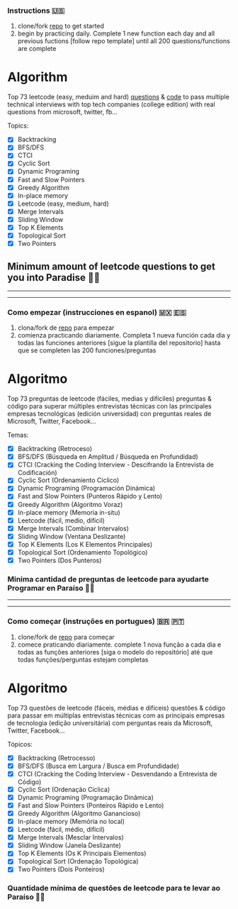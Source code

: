 ### Instructions 🇺🇸
1. clone/fork [repo](https://github.com/coderzparadise/Algorithm.git) to get started
2. begin by practicing daily. Complete 1 new function each day and all previous fuctions [follow repo template] until all 200 questions/functions are complete

# Algorithm
Top 73 leetcode (easy, meduim and hard) [questions](https://github.com/coderzparadise/Algorithm/blob/main/ALL_QUESTIONS) & [code](https://github.com/coderzparadise/Algorithm/tree/main/Leetcode/code) to pass multiple technical interviews with top tech companies (college edition) with real questions from microsoft, twitter, fb...

Topics:
- [x] Backtracking
- [X] BFS/DFS
- [x] CTCI
- [x] Cyclic Sort
- [X] Dynamic Programing
- [x] Fast and Slow Pointers
- [X] Greedy Algorithm
- [x] In-place memory
- [x] Leetcode (easy, medium, hard)
- [x] Merge Intervals
- [x] Sliding Window
- [x] Top K Elements
- [x] Topological Sort
- [x] Two Pointers

## Minimum amount of leetcode questions to get you into Paradise 🌴🍹

---
---

### Como empezar (instrucciones en espanol) 🇲🇽 🇪🇸
1. clona/fork de [repo](https://github.com/coderzparadise/Algorithm.git) para empezar
2. comienza practicando diariamente. Completa 1 nueva función cada día y todas las funciones anteriores [sigue la plantilla del repositorio] hasta que se completen las 200 funciones/preguntas 
    
# Algoritmo
Top 73 preguntas de leetcode (fáciles, medias y difíciles) preguntas & código para superar múltiples entrevistas técnicas con las principales empresas tecnológicas (edición universidad) con preguntas reales de Microsoft, Twitter, Facebook...

Temas:
- [x] Backtracking (Retroceso)
- [X] BFS/DFS (Búsqueda en Amplitud / Búsqueda en Profundidad)
- [x] CTCI (Cracking the Coding Interview - Descifrando la Entrevista de Codificación)
- [x] Cyclic Sort (Ordenamiento Cíclico)
- [X] Dynamic Programing (Programación Dinámica)
- [x] Fast and Slow Pointers (Punteros Rápido y Lento)
- [X] Greedy Algorithm (Algoritmo Voraz)
- [x] In-place memory (Memoria in-situ)
- [x] Leetcode (fácil, medio, difícil)
- [x] Merge Intervals (Combinar Intervalos)
- [x] Sliding Window (Ventana Deslizante)
- [x] Top K Elements (Los K Elementos Principales)
- [x] Topological Sort (Ordenamiento Topológico)
- [x] Two Pointers (Dos Punteros)

### Minima cantidad de preguntas de leetcode para ayudarte Programar en Paraíso 🌴🍹

---
---

### Como começar (instruções en portugues) 🇧🇷 🇵🇹
1. clone/fork de [repo](https://github.com/coderzparadise/Algorithm.git) para começar
2. comece praticando diariamente. complete 1 nova função a cada dia e todas as funções anteriores [siga o modelo do repositório] até que todas funções/perguntas estejam completas

# Algoritmo
Top 73 questões de leetcode (fáceis, médias e difíceis) questões & código para passar em múltiplas entrevistas técnicas com as principais empresas de tecnologia (edição universitária) com perguntas reais da Microsoft, Twitter, Facebook...

Tópicos:
- [x] Backtracking (Retrocesso)
- [X] BFS/DFS (Busca em Largura / Busca em Profundidade)
- [x] CTCI (Cracking the Coding Interview - Desvendando a Entrevista de Código)
- [x] Cyclic Sort (Ordenação Cíclica)
- [X] Dynamic Programing (Programação Dinâmica)
- [x] Fast and Slow Pointers (Ponteiros Rápido e Lento)
- [X] Greedy Algorithm (Algoritmo Ganancioso)
- [x] In-place memory (Memória no local)
- [x] Leetcode (fácil, médio, difícil)
- [x] Merge Intervals (Mesclar Intervalos)
- [x] Sliding Window (Janela Deslizante)
- [x] Top K Elements (Os K Principais Elementos)
- [x] Topological Sort (Ordenação Topológica)
- [x] Two Pointers (Dois Ponteiros)

### Quantidade mínima de questões de leetcode para te levar ao Paraíso 🌴🍹
